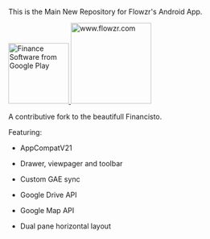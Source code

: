 This is the Main New Repository for Flowzr's Android App.

<a href="https://play.google.com/store/apps/details?id=com.flowzr">
<img src="https://developer.android.com/images/brand/en_generic_rgb_wo_60.png" width="120" alt="Finance Software from Google Play">
</a>
<img class="" id="logo-flowzr" src="https://www.flowzr.com/static/img/logo-big2.png" width="160" alt="www.flowzr.com">


A contributive fork to the beautifull Financisto.


Featuring:

- AppCompatV21

- Drawer, viewpager and toolbar

- Custom GAE sync

- Google Drive API

- Google Map API

- Dual pane horizontal layout